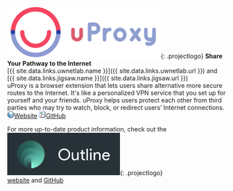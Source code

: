 ![uProxy](/img/projects/uproxy.png){: .projectlogo}
**Share Your Pathway to the Internet**  
[{{ site.data.links.uwnetlab.name }}]({{ site.data.links.uwnetlab.url }}) and
[{{ site.data.links.jigsaw.name }}]({{ site.data.links.jigsaw.url }})  
uProxy is a browser extension that lets users share alternative more secure routes to the Internet. It's like a personalized VPN service that you set up for yourself and your friends. uProxy helps users protect each other from third parties who may try to watch, block, or redirect users’ Internet connections.   
[![](/img/ico/website.png)Website](https://www.uproxy.org)
[![](/img/ico/code.png)GitHub](https://github.com/uproxy)    

For more up-to-date product information, check out the   
![outline](/img/projects/outline2.png){: .projectlogo}   
[website](https://getoutline.org/) and [GitHub](https://github.com/Jigsaw-Code?utf8=%E2%9C%93&q=outline)   
<!--
[![](/img/ico/chrome.png)Chrome](https://chrome.google.com/webstore/detail/uproxy-part-1-of-2/pjpcdnccaekokkkeheolmpkfifcbibnj),
[![](/img/ico/firefox.png)Firefox](https://addons.mozilla.org/en-US/firefox/addon/uproxy-firefox),
[![](/img/ico/android.png)Android](https://play.google.com/store/apps/details?id=org.uproxy.uProxy)   
-->
